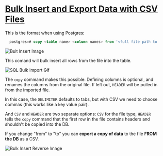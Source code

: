 # [Bulk Insert and Export Data with CSV Files](https://egghead.io/lessons/postgresql-bulk-insert-and-export-data-with-csv-files)

This is the format when using Postgres:

```sql
  postgres=# copy <table name> <column names> from '<full file path to CSV file>' DELIMITER ',' CSV HEADER; 
```

![Bult Insert Image](https://res.cloudinary.com/dg3gyk0gu/image/upload/v1589829471/transcript-images/bulk-insert.jpg)

This comand will bulk insert all rows from the file into the table.

![SQL Bulk Import Gif](https://res.cloudinary.com/dg3gyk0gu/image/upload/v1589830294/transcript-images/sql-bulkimport.gif)

The `copy` command makes this possible. Defining columns is optional, and renames the columns from the original file. If left out, `HEADER` will be pulled in from the imported file. 

In this case, the `DELIMITER` defaults to tabs, but with CSV we need to choose commas (this works like a key value pair).

And `CSV` and `HEADER` are two separate options: `CSV` for the file type, `HEADER` tells the `copy` command that the first row in the file contains headers and shouldn't be copied into the DB.

If you change "from" to "to" you can **export a copy of data** to the file **FROM the DB** as a CSV.

![Bulk Insert Reverse Image](https://res.cloudinary.com/dg3gyk0gu/image/upload/v1589829472/transcript-images/bulk-insert-reverse-to.jpg)
